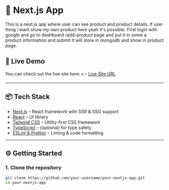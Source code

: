 # 🚀 Next.js App

This is a next.js app where user can see product and product details. If user thing i want show my own product here yeah it's possible. First login with google and go to dashboard /add-product page and put it in some a product information and submit it will store in mongodb and show in product page.

## 🚀 Live Demo

You can check out the live site here:
👉 [Live Site URL](https://scic-nextjs-task-two.vercel.app)

---

## 📦 Tech Stack

- [Next.js](https://nextjs.org/) – React framework with SSR & SSG support
- [React](https://react.dev/) – UI library
- [Tailwind CSS](https://tailwindcss.com/) – Utility-first CSS framework
- [TypeScript](https://www.typescriptlang.org/) – (optional) for type safety
- [ESLint & Prettier](https://eslint.org/) – Linting & code formatting

---

## ⚙️ Getting Started

### 1. Clone the repository

```bash
git clone https://github.com/your-username/your-nextjs-app.git
cd your-nextjs-app
```
